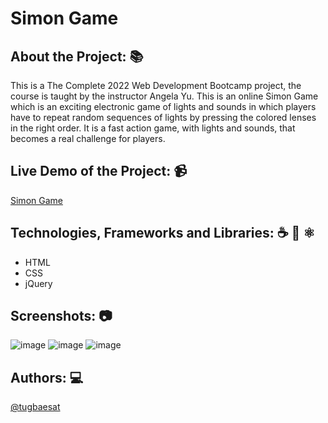 # Simon Game

## About the Project: 📚
This is a The Complete 2022 Web Development Bootcamp project, the course is taught by the instructor Angela Yu. 
This is an online Simon Game which is an exciting electronic game of lights and sounds in which players have to repeat random sequences of lights by pressing the colored lenses in the right order. It is a fast action game, with lights and sounds, that becomes a real challenge for players.

## Live Demo of the Project: 📹

[Simon Game](https://simon-game-tugbaesat.vercel.app)

## Technologies, Frameworks and Libraries: ☕️ 🐍 ⚛️
- HTML
- CSS
- jQuery


## Screenshots: 📷

![image](https://github.com/tugbaesat/simon-game/assets/114342008/860107c3-5623-4ad4-ab33-b954a11ad3c9)
![image](https://github.com/tugbaesat/simon-game/assets/114342008/9815bef5-5125-453e-bece-97f502c943bc)
![image](https://github.com/tugbaesat/simon-game/assets/114342008/5c2df302-e7f5-414c-93d7-1d6df74042c7)

## Authors: 💻
[@tugbaesat](https://github.com/tugbaesat)
